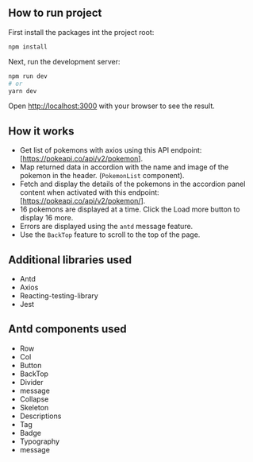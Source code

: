 ## How to run project

First install the packages int the project root:

```
npm install
```

Next, run the development server:

```bash
npm run dev
# or
yarn dev
```

Open [http://localhost:3000](http://localhost:3000) with your browser to see the result.

## How it works

- Get list of pokemons with axios using this API endpoint: [https://pokeapi.co/api/v2/pokemon].
- Map returned data in accordion with the name and image of the pokemon in the header. (`PokemonList` component).
- Fetch and display the details of the pokemons in the accordion panel content when activated with this endpoint: [https://pokeapi.co/api/v2/pokemon/<id>].
- 16 pokemons are displayed at a time. Click the Load more button to display 16 more.
- Errors are displayed using the `antd` message feature.
- Use the `BackTop` feature to scroll to the top of the page.

## Additional libraries used
- Antd 
- Axios
- Reacting-testing-library
- Jest

## Antd components used

- Row
- Col
- Button
- BackTop
- Divider
- message
- Collapse
- Skeleton
- Descriptions
- Tag
- Badge
- Typography
- message

